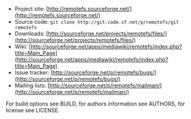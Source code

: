 * Project site: [http://remotefs.sourceforge.net/](http://remotefs.sourceforge.net/)
* Source code: ``git clone http://git.code.sf.net/p/remotefs/git remotefs``
* Downloads: [http://sourceforge.net/projects/remotefs/files/](http://sourceforge.net/projects/remotefs/files/)
* Wiki: [http://sourceforge.net/apps/mediawiki/remotefs/index.php?title=Main_Page](http://sourceforge.net/apps/mediawiki/remotefs/index.php?title=Main_Page)
* Issue tracker: [http://sourceforge.net/p/remotefs/bugs/](http://sourceforge.net/p/remotefs/bugs/)
* Mailing lists: [http://sourceforge.net/p/remotefs/mailman/](http://sourceforge.net/p/remotefs/mailman/)

For build options see BUILD, for authors information see AUTHORS,
for license see LICENSE.
